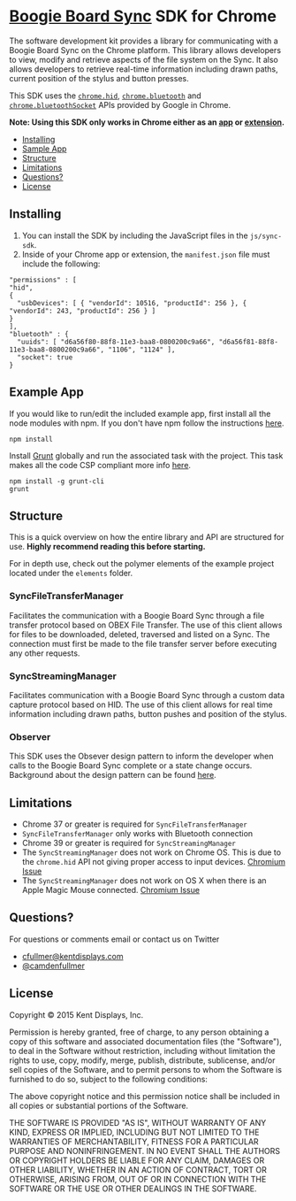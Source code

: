 # [Boogie Board Sync](http://www.myboogieboard.com/products/boogie-board-sync-9.html) SDK for Chrome

The software development kit provides a library for communicating with a Boogie Board Sync on the Chrome platform. This library allows developers to view, modify and retrieve aspects of the file system on the Sync. It also allows developers to retrieve real-time information including drawn paths, current position of the stylus and button presses.

This SDK uses the [```chrome.hid```](https://developer.chrome.com/apps/hid), [```chrome.bluetooth```](https://developer.chrome.com/apps/bluetooth) and [```chrome.bluetoothSocket```](https://developer.chrome.com/apps/bluetoothSocket) APIs provided by Google in Chrome.

__Note: Using this SDK only works in Chrome either as an [app](https://developer.chrome.com/apps/about_apps) or [extension](https://developer.chrome.com/extensions/index).__

- [Installing](#installing)
- [Sample App](#example-app)
- [Structure](#structure)
- [Limitations](#limitations)
- [Questions?](#questions)
- [License](#license)

## Installing

1. You can install the SDK by including the JavaScript files in the ```js/sync-sdk```.
2. Inside of your Chrome app or extension, the ```manifest.json``` file must include the following:

  ```
  "permissions" : [
  "hid",
  {
    "usbDevices": [ { "vendorId": 10516, "productId": 256 }, { "vendorId": 243, "productId": 256 } ]
  }
  ],
  "bluetooth" : {
    "uuids": [ "d6a56f80-88f8-11e3-baa8-0800200c9a66", "d6a56f81-88f8-11e3-baa8-0800200c9a66", "1106", "1124" ],
    "socket": true
  }
  ```

## Example App

If you would like to run/edit the included example app, first install all the node modules with npm. If you don't have npm follow the instructions [here](http://blog.npmjs.org/post/85484771375/how-to-install-npm).

```
npm install
```

Install [Grunt](http://gruntjs.com/) globally and run the associated task with the project. This task makes all the code CSP compliant more info [here](https://developer.chrome.com/extensions/contentSecurityPolicy).

```
npm install -g grunt-cli
grunt
```

## Structure

This is a quick overview on how the entire library and API are structured for use. __Highly recommend reading this before starting.__

For in depth use, check out the polymer elements of the example project located under the ```elements``` folder.

### SyncFileTransferManager

Facilitates the communication with a Boogie Board Sync through a file transfer protocol based on OBEX File Transfer. The use of this client allows for files to be downloaded, deleted, traversed and listed on a Sync. The connection must first be made to the file transfer server before executing any other requests.

### SyncStreamingManager

Facilitates communication with a Boogie Board Sync through a custom data capture protocol based on HID. The use of this client allows for real time information including drawn paths, button pushes and position of the stylus.

### Observer

This SDK uses the Obsever design pattern to inform the developer when calls to the Boogie Board Sync complete or a state change occurs.  Background about the design pattern can be found [here](https://carldanley.com/js-observer-pattern/).

## Limitations

- Chrome 37 or greater is required for ```SyncFileTransferManager```
- ```SyncFileTransferManager``` only works with Bluetooth connection
- Chrome 39 or greater is required for ```SyncStreamingManager```
- The ```SyncStreamingManager``` does not work on Chrome OS. This is due to the ```chrome.hid``` API not giving proper access to input devices. [Chromium Issue](https://code.google.com/p/chromium/issues/detail?id=443602)
- The ```SyncStreamingManager``` does not work on OS X when there is an Apple Magic Mouse connected. [Chromium Issue](https://code.google.com/p/chromium/issues/detail?id=452172)

## Questions?

For questions or comments email or contact us on Twitter

- [cfullmer@kentdisplays.com](mailto:cfullmer@kentdisplays.com)
- [@camdenfullmer](http://twitter.com/camdenfullmer)

## License

Copyright © 2015 Kent Displays, Inc.

Permission is hereby granted, free of charge, to any person obtaining a copy
of this software and associated documentation files (the "Software"), to deal
in the Software without restriction, including without limitation the rights
to use, copy, modify, merge, publish, distribute, sublicense, and/or sell
copies of the Software, and to permit persons to whom the Software is
furnished to do so, subject to the following conditions:

The above copyright notice and this permission notice shall be included in
all copies or substantial portions of the Software.

THE SOFTWARE IS PROVIDED "AS IS", WITHOUT WARRANTY OF ANY KIND, EXPRESS OR
IMPLIED, INCLUDING BUT NOT LIMITED TO THE WARRANTIES OF MERCHANTABILITY,
FITNESS FOR A PARTICULAR PURPOSE AND NONINFRINGEMENT. IN NO EVENT SHALL THE
AUTHORS OR COPYRIGHT HOLDERS BE LIABLE FOR ANY CLAIM, DAMAGES OR OTHER
LIABILITY, WHETHER IN AN ACTION OF CONTRACT, TORT OR OTHERWISE, ARISING FROM,
OUT OF OR IN CONNECTION WITH THE SOFTWARE OR THE USE OR OTHER DEALINGS IN
THE SOFTWARE.
